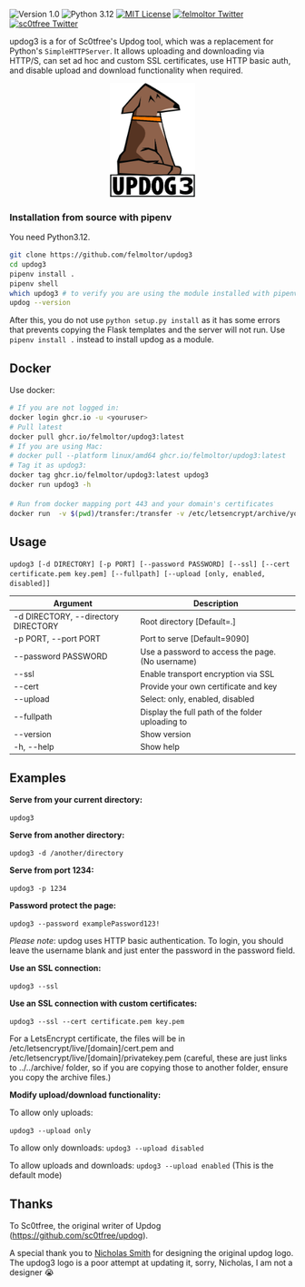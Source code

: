 ![Version 1.0](http://img.shields.io/badge/version-v1.1-green.svg)
![Python 3.12](http://img.shields.io/badge/python-3.12-blue.svg)
[![MIT License](http://img.shields.io/badge/license-MIT%20License-blue.svg)](./LICENSE)
[![felmoltor Twitter](http://img.shields.io/twitter/url/http/shields.io.svg?style=social&label=Follow+Felmoltor)](https://twitter.com/felmoltor)
[![sc0tfree Twitter](http://img.shields.io/twitter/url/http/shields.io.svg?style=social&label=Follow+Sc0tfree)](https://twitter.com/sc0tfree)


updog3 is a for of Sc0tfree's Updog tool, which was a replacement for Python's `SimpleHTTPServer`. 
It allows uploading and downloading via HTTP/S, can set ad hoc and custom SSL certificates, use HTTP basic auth, and disable upload and download functionality when required.

<p align="center">
  <img src="updog3/static/images/updog3.png" alt="updog3 Logo" width=150px/>
</p>


### Installation from source with pipenv

You need Python3.12.

```bash
git clone https://github.com/felmoltor/updog3
cd updog3
pipenv install .
pipenv shell
which updog3 # to verify you are using the module installed with pipenv
updog --version
```

After this, you do not use `python setup.py install` as it has some errors that prevents copying the Flask templates and the server will not run. Use `pipenv install .` instead to install updog as a module.

## Docker

Use docker:

```bash
# If you are not logged in:
docker login ghcr.io -u <youruser> 
# Pull latest
docker pull ghcr.io/felmoltor/updog3:latest
# If you are using Mac: 
# docker pull --platform linux/amd64 ghcr.io/felmoltor/updog3:latest
# Tag it as updog3:
docker tag ghcr.io/felmoltor/updog3:latest updog3
docker run updog3 -h

# Run from docker mapping port 443 and your domain's certificates
docker run  -v $(pwd)/transfer:/transfer -v /etc/letsencrypt/archive/yourdomain.com/:/certs/  updog3 -p 443 --ssl --cert /certs/cert1.pem /certs/privkey1.pem -d /transfer
```

## Usage

`updog3 [-d DIRECTORY] [-p PORT] [--password PASSWORD] [--ssl] [--cert certificate.pem key.pem] [--fullpath] [--upload [only, enabled, disabled]]`

| Argument                            | Description                                      |
|-------------------------------------|--------------------------------------------------| 
| -d DIRECTORY, --directory DIRECTORY | Root directory [Default=.]                       | 
| -p PORT, --port PORT                | Port to serve [Default=9090]                     |
| --password PASSWORD                 | Use a password to access the page. (No username) |
| --ssl                               | Enable transport encryption via SSL              |
| --cert                              | Provide your own certificate and key             |
| --upload                            | Select: only, enabled, disabled                  |
| --fullpath                          | Display the full path of the folder uploading to |
| --version                           | Show version                                     |
| -h, --help                          | Show help                                        |

## Examples

**Serve from your current directory:**

`updog3`

**Serve from another directory:**

`updog3 -d /another/directory`

**Serve from port 1234:**

`updog3 -p 1234`

**Password protect the page:**

`updog3 --password examplePassword123!`

*Please note*: updog uses HTTP basic authentication.
To login, you should leave the username blank and just
enter the password in the password field.

**Use an SSL connection:**

`updog3 --ssl`

**Use an SSL connection with custom certificates:**

`updog3 --ssl --cert certificate.pem key.pem`

For a LetsEncrypt certificate, the files will be in /etc/letsencrypt/live/[domain]/cert.pem and /etc/letsencrypt/live/[domain]/privatekey.pem (careful, these are just links to ../../archive/ folder, so if you are copying those to another folder, ensure you copy the archive files.)

**Modify upload/download functionality:**

To allow only uploads:

`updog3 --upload only`

To allow only downloads:
`updog3 --upload disabled`

To allow uploads and downloads:
`updog3 --upload enabled` (This is the default mode)


## Thanks

To Sc0tfree, the original writer of Updog (https://github.com/sc0tfree/updog).

A special thank you to [Nicholas Smith](http://nixmith.com) for designing the original updog logo. The updog3 logo is a poor attempt at updating it, sorry, Nicholas, I am not a designer 😭
